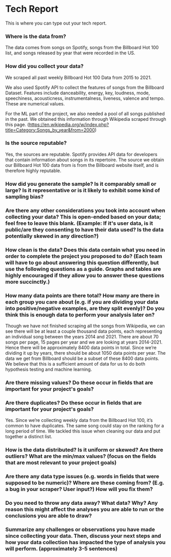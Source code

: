 # Tech Report
This is where you can type out your tech report.

### Where is the data from?

The data comes from songs on Spotify, songs from the Billboard Hot 100 list, and songs released by year that were recorded in the US.

### How did you collect your data?

We scraped all past weekly Billboard Hot 100 Data from 2015 to 2021.

We also used Spotify API to collect the features of songs from the Billboard Dataset. Features include danceability, energy, key, loudness, mode, speechiness, acousticness, instrumentalness, liveness, valence and tempo. These are numerical values.

For the ML part of the project, we also needed a pool of all songs published in the past. We obtained this information through Wikipedia scraped through this page. (https://en.wikipedia.org/w/index.php?title=Category:Songs_by_year&from=2000) 

### Is the source reputable?

Yes, the sources are reputable. Spotify provides API data for developers that contain information about songs in its repertoire. The source we obtain our Billboard Hot 100 data from is from the Billboard website itself, and is therefore highly reputable.

### How did you generate the sample? Is it comparably small or large? Is it representative or is it likely to exhibit some kind of sampling bias?



### Are there any other considerations you took into account when collecting your data? This is open-ended based on your data; feel free to leave this blank. (Example: If it's user data, is it public/are they consenting to have their data used? Is the data potentially skewed in any direction?)


### How clean is the data? Does this data contain what you need in order to complete the project you proposed to do? (Each team will have to go about answering this question differently, but use the following questions as a guide. Graphs and tables are highly encouraged if they allow you to answer these questions more succinctly.)


### How many data points are there total? How many are there in each group you care about (e.g. if you are dividing your data into positive/negative examples, are they split evenly)? Do you think this is enough data to perform your analysis later on?

Though we have not finished scraping all the songs from Wikipedia, we can see there will be at least a couple thousand data points, each representing an individual song between the years 2014 and 2021. There are about 70 songs per page, 15 pages per year and we are looking at years 2014-2021. Hence there will be approximately 8400 data points in total. Since we’re dividing it up by years, there should be about 1050 data points per year. The data we get from Billboard should be a subset of these 8400 data points. We believe that this is a sufficient amount of data for us to do both hypothesis testing and machine learning. 

### Are there missing values? Do these occur in fields that are important for your project's goals?


### Are there duplicates? Do these occur in fields that are important for your project's goals?

Yes. Since we’re collecting weekly data from the Billboard Hot 100, it’s common to have duplicates. The same song could stay on the ranking for a long period of time. We tackled this issue when cleaning our data and put together a distinct list.

### How is the data distributed? Is it uniform or skewed? Are there outliers? What are the min/max values? (focus on the fields that are most relevant to your project goals)

### Are there any data type issues (e.g. words in fields that were supposed to be numeric)? Where are these coming from? (E.g. a bug in your scraper? User input?) How will you fix them?


### Do you need to throw any data away? What data? Why? Any reason this might affect the analyses you are able to run or the conclusions you are able to draw?


### Summarize any challenges or observations you have made since collecting your data. Then, discuss your next steps and how your data collection has impacted the type of analysis you will perform. (approximately 3-5 sentences)
